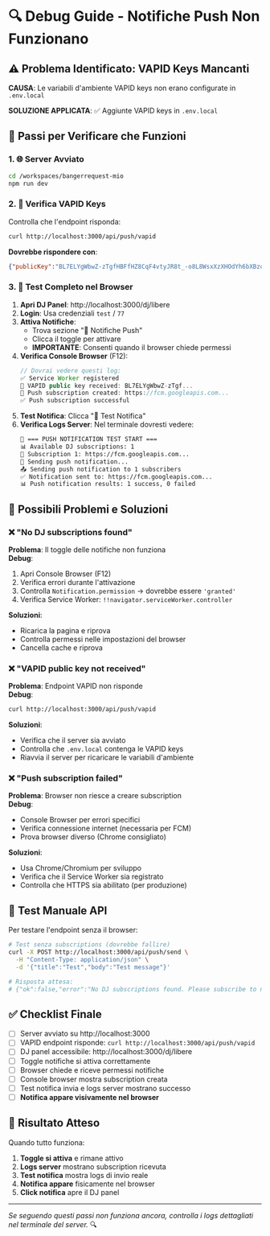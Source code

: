 # 🔍 Debug Guide - Notifiche Push Non Funzionano

## ⚠️ Problema Identificato: VAPID Keys Mancanti

**CAUSA**: Le variabili d'ambiente VAPID keys non erano configurate in `.env.local`

**SOLUZIONE APPLICATA**: ✅ Aggiunte VAPID keys in `.env.local`

## 🔧 Passi per Verificare che Funzioni

### 1. 🌐 Server Avviato
```bash
cd /workspaces/bangerrequest-mio
npm run dev
```

### 2. 🔑 Verifica VAPID Keys
Controlla che l'endpoint risponda:
```bash
curl http://localhost:3000/api/push/vapid
```

**Dovrebbe rispondere con**:
```json
{"publicKey":"BL7ELYgWbwZ-zTgfHBFfHZ8CqF4vtyJR8t_-o8L8WsxXzXHOdYh6bXBzqSs4dYfJH2WL3b4rFKs6yTfR9lXqLCY"}
```

### 3. 📱 Test Completo nel Browser

1. **Apri DJ Panel**: http://localhost:3000/dj/libere
2. **Login**: Usa credenziali `test` / `77`
3. **Attiva Notifiche**: 
   - Trova sezione "🔔 Notifiche Push"
   - Clicca il toggle per attivare
   - **IMPORTANTE**: Consenti quando il browser chiede permessi
4. **Verifica Console Browser** (F12):
   ```javascript
   // Dovrai vedere questi log:
   ✅ Service Worker registered
   🔑 VAPID public key received: BL7ELYgWbwZ-zTgf...
   📱 Push subscription created: https://fcm.googleapis.com...
   ✅ Push subscription successful
   ```
5. **Test Notifica**: Clicca "🧪 Test Notifica"
6. **Verifica Logs Server**: Nel terminale dovresti vedere:
   ```bash
   🔔 === PUSH NOTIFICATION TEST START ===
   📊 Available DJ subscriptions: 1
   📱 Subscription 1: https://fcm.googleapis.com...
   🚀 Sending push notification...
   📤 Sending push notification to 1 subscribers
   ✅ Notification sent to: https://fcm.googleapis.com...
   📊 Push notification results: 1 success, 0 failed
   ```

## 🚨 Possibili Problemi e Soluzioni

### ❌ "No DJ subscriptions found"

**Problema**: Il toggle delle notifiche non funziona  
**Debug**:
1. Apri Console Browser (F12)
2. Verifica errori durante l'attivazione
3. Controlla `Notification.permission` → dovrebbe essere `'granted'`
4. Verifica Service Worker: `!!navigator.serviceWorker.controller`

**Soluzioni**:
- Ricarica la pagina e riprova
- Controlla permessi nelle impostazioni del browser
- Cancella cache e riprova

### ❌ "VAPID public key not received"

**Problema**: Endpoint VAPID non risponde  
**Debug**:
```bash
curl http://localhost:3000/api/push/vapid
```

**Soluzioni**:
- Verifica che il server sia avviato
- Controlla che `.env.local` contenga le VAPID keys
- Riavvia il server per ricaricare le variabili d'ambiente

### ❌ "Push subscription failed"

**Problema**: Browser non riesce a creare subscription  
**Debug**:
- Console Browser per errori specifici
- Verifica connessione internet (necessaria per FCM)
- Prova browser diverso (Chrome consigliato)

**Soluzioni**:
- Usa Chrome/Chromium per sviluppo
- Verifica che il Service Worker sia registrato
- Controlla che HTTPS sia abilitato (per produzione)

## 🧪 Test Manuale API

Per testare l'endpoint senza il browser:

```bash
# Test senza subscriptions (dovrebbe fallire)
curl -X POST http://localhost:3000/api/push/send \
  -H "Content-Type: application/json" \
  -d '{"title":"Test","body":"Test message"}'

# Risposta attesa:
# {"ok":false,"error":"No DJ subscriptions found. Please subscribe to notifications first in the DJ panel."}
```

## ✅ Checklist Finale

- [ ] Server avviato su http://localhost:3000
- [ ] VAPID endpoint risponde: `curl http://localhost:3000/api/push/vapid`
- [ ] DJ panel accessibile: http://localhost:3000/dj/libere
- [ ] Toggle notifiche si attiva correttamente
- [ ] Browser chiede e riceve permessi notifiche
- [ ] Console browser mostra subscription creata
- [ ] Test notifica invia e logs server mostrano successo
- [ ] **Notifica appare visivamente nel browser**

## 🎯 Risultato Atteso

Quando tutto funziona:
1. **Toggle si attiva** e rimane attivo
2. **Logs server** mostrano subscription ricevuta
3. **Test notifica** mostra logs di invio reale
4. **Notifica appare** fisicamente nel browser
5. **Click notifica** apre il DJ panel

---

*Se seguendo questi passi non funziona ancora, controlla i logs dettagliati nel terminale del server.* 🔍